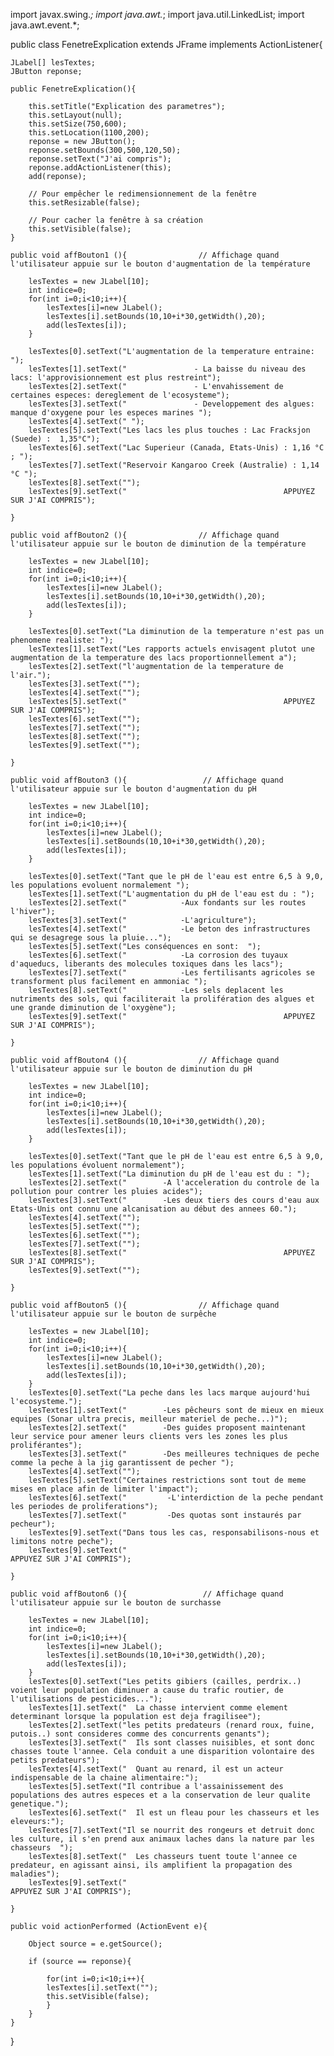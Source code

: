 import javax.swing.*; 
import java.awt.*; 
import java.util.LinkedList; 
import java.awt.event.*;


public class FenetreExplication extends JFrame implements ActionListener{

	JLabel[] lesTextes;
	JButton reponse;

	public FenetreExplication(){

		this.setTitle("Explication des parametres");
		this.setLayout(null);
		this.setSize(750,600);
		this.setLocation(1100,200);
		reponse = new JButton();
		reponse.setBounds(300,500,120,50);
		reponse.setText("J'ai compris"); 
		reponse.addActionListener(this);
		add(reponse); 

		// Pour empêcher le redimensionnement de la fenêtre
		this.setResizable(false);

		// Pour cacher la fenêtre à sa création
		this.setVisible(false);
	}

	public void affBouton1 (){                // Affichage quand l'utilisateur appuie sur le bouton d'augmentation de la température
		
		lesTextes = new JLabel[10]; 
		int indice=0;
		for(int i=0;i<10;i++){
			lesTextes[i]=new JLabel();
			lesTextes[i].setBounds(10,10+i*30,getWidth(),20); 
			add(lesTextes[i]);       
		}
		
		lesTextes[0].setText("L'augmentation de la temperature entraine: ");
		lesTextes[1].setText("               - La baisse du niveau des lacs: l'approvisionnement est plus restreint");
		lesTextes[2].setText("               - L'envahissement de certaines especes: dereglement de l'ecosysteme");
		lesTextes[3].setText("               - Developpement des algues: manque d'oxygene pour les especes marines ");
		lesTextes[4].setText(" ");
		lesTextes[5].setText("Les lacs les plus touches : Lac Fracksjon (Suede) :  1,35°C");					 
		lesTextes[6].setText("Lac Superieur (Canada, Etats-­Unis) : 1,16 °C ; ");
		lesTextes[7].setText("Reservoir Kangaroo Creek (Australie) : 1,14 °C ");   
		lesTextes[8].setText("");  
		lesTextes[9].setText("                                   APPUYEZ SUR J'AI COMPRIS");
		
	}

	public void affBouton2 (){                // Affichage quand l'utilisateur appuie sur le bouton de diminution de la température
		
		lesTextes = new JLabel[10]; 
		int indice=0;
		for(int i=0;i<10;i++){
			lesTextes[i]=new JLabel();
			lesTextes[i].setBounds(10,10+i*30,getWidth(),20); 
			add(lesTextes[i]);       
		}
		
		lesTextes[0].setText("La diminution de la temperature n'est pas un phenomene realiste: ");
		lesTextes[1].setText("Les rapports actuels envisagent plutot une augmentation de la temperature des lacs proportionnellement a");
		lesTextes[2].setText("l'augmentation de la temperature de l'air.");
		lesTextes[3].setText("");
		lesTextes[4].setText("");
		lesTextes[5].setText("                                   APPUYEZ SUR J'AI COMPRIS");
		lesTextes[6].setText("");
		lesTextes[7].setText("");   
		lesTextes[8].setText("");  
		lesTextes[9].setText("");
		
	}

	public void affBouton3 (){                 // Affichage quand l'utilisateur appuie sur le bouton d'augmentation du pH
		
		lesTextes = new JLabel[10]; 
		int indice=0;
		for(int i=0;i<10;i++){
			lesTextes[i]=new JLabel();
			lesTextes[i].setBounds(10,10+i*30,getWidth(),20); 
			add(lesTextes[i]);       
		}
		
		lesTextes[0].setText("Tant que le pH de l'eau est entre 6,5 à 9,0, les populations evoluent normalement ");
		lesTextes[1].setText("L'augmentation du pH de l'eau est du : ");
		lesTextes[2].setText("            -Aux fondants sur les routes l'hiver");
		lesTextes[3].setText("            -L'agriculture");
		lesTextes[4].setText("            -Le beton des infrastructures qui se desagrege sous la pluie...");
		lesTextes[5].setText("Les conséquences en sont:  ");
		lesTextes[6].setText("            -La corrosion des tuyaux d'aqueducs, liberants des molecules toxiques dans les lacs");					 
		lesTextes[7].setText("            -Les fertilisants agricoles se transforment plus facilement en ammoniac ");
		lesTextes[8].setText("            -Les sels deplacent les nutriments des sols, qui faciliterait la prolifération des algues et une grande diminution de l'oxygène");
		lesTextes[9].setText("                                   APPUYEZ SUR J'AI COMPRIS");
				
	}

	public void affBouton4 (){                // Affichage quand l'utilisateur appuie sur le bouton de diminution du pH
		
		lesTextes = new JLabel[10]; 
		int indice=0;
		for(int i=0;i<10;i++){
			lesTextes[i]=new JLabel();
			lesTextes[i].setBounds(10,10+i*30,getWidth(),20); 
			add(lesTextes[i]);       
		}
		
		lesTextes[0].setText("Tant que le pH de l'eau est entre 6,5 à 9,0, les populations évoluent normalement");
		lesTextes[1].setText("La diminution du pH de l'eau est du : ");
		lesTextes[2].setText("        -A l'acceleration du controle de la pollution pour contrer les pluies acides");
		lesTextes[3].setText("        -Les deux tiers des cours d'eau aux Etats-Unis ont connu une alcanisation au début des annees 60.");
		lesTextes[4].setText("");
		lesTextes[5].setText("");
		lesTextes[6].setText("");
		lesTextes[7].setText("");
		lesTextes[8].setText("                                   APPUYEZ SUR J'AI COMPRIS");
		lesTextes[9].setText("");
		
	}

	public void affBouton5 (){                // Affichage quand l'utilisateur appuie sur le bouton de surpêche
		
		lesTextes = new JLabel[10]; 
		int indice=0;
		for(int i=0;i<10;i++){
			lesTextes[i]=new JLabel();
			lesTextes[i].setBounds(10,10+i*30,getWidth(),20); 
			add(lesTextes[i]);       
		}
		lesTextes[0].setText("La peche dans les lacs marque aujourd'hui l'ecosysteme.");
		lesTextes[1].setText("        -Les pêcheurs sont de mieux en mieux equipes (Sonar ultra precis, meilleur materiel de peche...)");
		lesTextes[2].setText("        -Des guides proposent maintenant leur service pour amener leurs clients vers les zones les plus proliférantes");
		lesTextes[3].setText("        -Des meilleures techniques de peche comme la peche à la jig garantissent de pecher ");
		lesTextes[4].setText("");
		lesTextes[5].setText("Certaines restrictions sont tout de meme mises en place afin de limiter l'impact");
		lesTextes[6].setText("         -L'interdiction de la peche pendant les periodes de proliferations");
		lesTextes[7].setText("         -Des quotas sont instaurés par pecheur");
		lesTextes[9].setText("Dans tous les cas, responsabilisons-nous et limitons notre peche");
		lesTextes[9].setText("                                       APPUYEZ SUR J'AI COMPRIS");
		
	}

	public void affBouton6 (){                 // Affichage quand l'utilisateur appuie sur le bouton de surchasse
		
		lesTextes = new JLabel[10]; 
		int indice=0;
		for(int i=0;i<10;i++){
			lesTextes[i]=new JLabel();
			lesTextes[i].setBounds(10,10+i*30,getWidth(),20); 
			add(lesTextes[i]);       
		}
		lesTextes[0].setText("Les petits gibiers (cailles, perdrix..) voient leur population diminuer a cause du trafic routier, de l'utilisations de pesticides...");
		lesTextes[1].setText("	La chasse intervient comme element determinant lorsque la population est deja fragilisee");
		lesTextes[2].setText("les petits predateurs (renard roux, fuine, putois..) sont consideres comme des concurrents genants");        
		lesTextes[3].setText("	Ils sont classes nuisibles, et sont donc chasses toute l'annee. Cela conduit a une disparition volontaire des petits predateurs");
		lesTextes[4].setText("	Quant au renard, il est un acteur indispensable de la chaine alimentaire:");
		lesTextes[5].setText("Il contribue a l'assainissement des populations des autres especes et a la conservation de leur qualite genetique.");
		lesTextes[6].setText("  Il est un fleau pour les chasseurs et les eleveurs:");
		lesTextes[7].setText("Il se nourrit des rongeurs et detruit donc les culture, il s'en prend aux animaux laches dans la nature par les chasseurs  ");
		lesTextes[8].setText("	Les chasseurs tuent toute l'annee ce predateur, en agissant ainsi, ils amplifient la propagation des maladies");
		lesTextes[9].setText("                                        APPUYEZ SUR J'AI COMPRIS");
		
	}
	
	public void actionPerformed (ActionEvent e){

		Object source = e.getSource();
		
		if (source == reponse){
			
			for(int i=0;i<10;i++){
			lesTextes[i].setText("");
			this.setVisible(false);
			}
		}
	}
}
